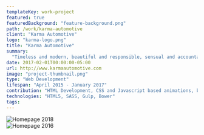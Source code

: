 ```yaml
---
templateKey: work-project
featured: true
featuredBackground: "feature-background.png"
path: /work/karma-automotive
client: "Karma Automotive"
logo: "karma-logo.png"
title: "Karma Automotive"
summary:
  "Timeless and modern, beautiful and responsible, sensual and accountable, for people who want to experience a car. Born and bred in California, influenced by the mountains, the desert, the ocean, the light."
date: 2017-02-01T00:00:00-05:00
url: http://www.karmaautomotive.com
image: "project-thumbnail.png"
type: "Web Development"
lifespan: "April 2015 - January 2017"
contribution: "HTML Development, CSS and Javascript based animations, background video"
technologies: "HTML5, SASS, Gulp, Bower"
tags:
---
```

![Homepage 2018](homepage-2018.png)  
![Homepage 2016](homepage-original.png)
